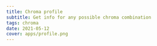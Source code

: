 ```yaml
---
title: Chroma profile
subtitle: Get info for any possible chroma combination
tags: chroma
date: 2021-05-12
cover: apps/profile.png
---
```



<chroma-profile v-model:chroma="chroma" :editable="true" />


<script setup>
import {ref} from 'vue'
const chroma = ref('100000010000')
</script>